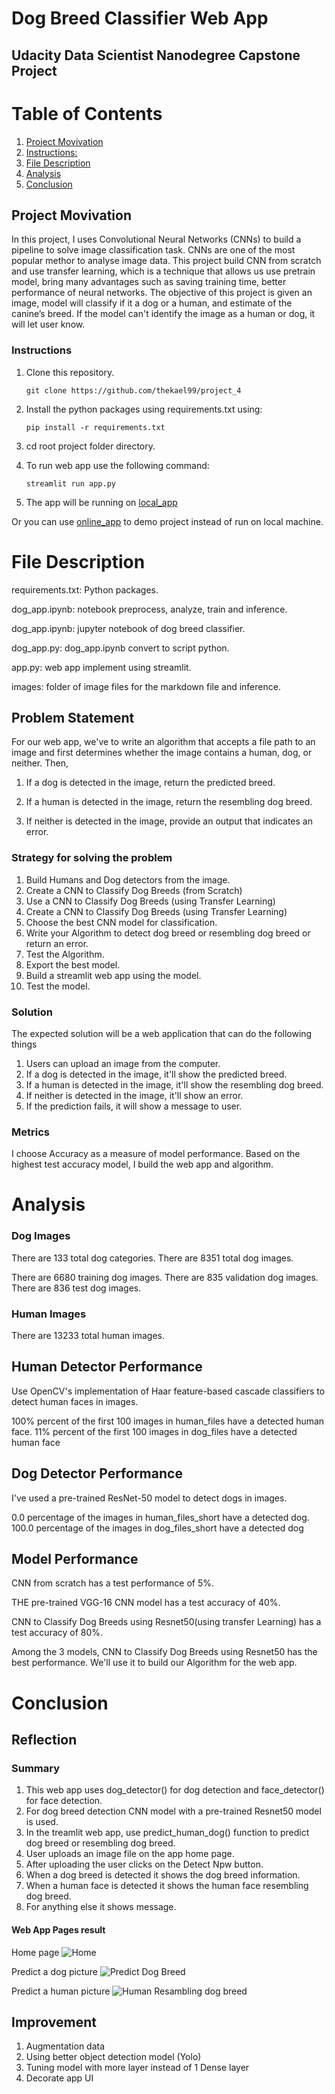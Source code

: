 # Dog Breed Classifier Web App

## Udacity Data Scientist Nanodegree Capstone Project

# Table of Contents

1. [Project Movivation](#project_movivation)
2. [Instructions:](#instructions)
3. [File Description](#file-desc)
4. [Analysis](#analysis)
5. [Conclusion](#conclusion)

## Project Movivation

In this project, I uses Convolutional Neural Networks (CNNs) to build a pipeline to solve image classification task. CNNs are one of the most popular methor to analyse image data. This project build CNN from scratch and use transfer learning, which is a technique that allows us use pretrain model, bring many advantages such as saving training time, better performance of neural networks. The objective of this project is given an image, model will classify if it a dog or a human, and estimate of the canine’s breed. If the model can't identify the image as a human or dog, it will let user know.

### Instructions

1. Clone this repository.

    ```
    git clone https://github.com/thekael99/project_4
    ```

2. Install the python packages using requirements.txt using:

    ```
    pip install -r requirements.txt
    ```

3. cd root project folder directory.

4. To run web app use the following command:

    ```
    streamlit run app.py
    ```

5. The app will be running on [local_app](http://localhost:8501)

Or you can use [online_app](https://thekael99-project-4-app-6vnx5s.streamlitapp.com) to demo project instead of run on local machine.

# File Description

requirements.txt: Python packages.

dog_app.ipynb: notebook preprocess, analyze, train and inference.

dog_app.ipynb: jupyter notebook of dog breed classifier.

dog_app.py: dog_app.ipynb convert to script python.

app.py: web app implement using streamlit.

images: folder of image files for the markdown file and inference.


## Problem Statement

For our web app, we've to write an algorithm that accepts a file path to an image and first determines whether the image contains a human, dog, or neither. Then,

1. If a dog is detected in the image, return the predicted breed.

2. If a human is detected in the image, return the resembling dog breed.

3. If neither is detected in the image, provide an output that indicates an error.

### Strategy for solving the problem

1. Build Humans and Dog detectors from the image.
2. Create a CNN to Classify Dog Breeds (from Scratch)
3. Use a CNN to Classify Dog Breeds (using Transfer Learning)
4. Create a CNN to Classify Dog Breeds (using Transfer Learning)
5. Choose the best CNN model for classification.
6. Write your Algorithm to detect dog breed or resembling dog breed or return an error.
7. Test the Algorithm.
8. Export the best model.
9. Build a streamlit web app using the model.
10. Test the model.

### Solution

The expected solution will be a web application that can do the following things

1. Users can upload an image from the computer.
2. If a dog is detected in the image, it'll show the predicted breed.
3. If a human is detected in the image, it'll show the resembling dog breed.
4. If neither is detected in the image, it'll show an error.
5. If the prediction fails, it will show a message to user.

### Metrics

I choose Accuracy as a measure of model performance. Based on the highest test accuracy model, I build the web app and algorithm.

# Analysis

### Dog Images

There are 133 total dog categories.
There are 8351 total dog images.

There are 6680 training dog images.
There are 835 validation dog images.
There are 836 test dog images.

### Human Images

There are 13233 total human images.

## Human Detector Performance

Use OpenCV's implementation of Haar feature-based cascade classifiers to detect human faces in images.

100% percent of the first 100 images in human_files have a detected human face. 11% percent of the first 100 images in dog_files have a detected human face

## Dog Detector Performance

I've used a pre-trained ResNet-50 model to detect dogs in images.

0.0 percentage of the images in human_files_short have a detected dog. 100.0 percentage of the images in dog_files_short have a detected dog

## Model Performance

CNN from scratch has a test performance of 5%.

THE pre-trained VGG-16 CNN model has a test accuracy of 40%.

CNN to Classify Dog Breeds using Resnet50(using transfer Learning) has a test accuracy of 80%.

Among the 3 models, CNN to Classify Dog Breeds using Resnet50 has the best performance. We'll use it to build our Algorithm for the web app.

# Conclusion

## Reflection

### Summary

1. This web app uses dog_detector() for dog detection and face_detector() for face detection.
2. For dog breed detection CNN model with a pre-trained Resnet50 model is used.
3. In the treamlit web app, use predict_human_dog() function to predict dog breed or resembling dog breed.
4. User uploads an image file on the app home page.
5. After uploading the user clicks on the Detect Npw button.
6. When a dog breed is detected it shows the dog breed information.
7. When a human face is detected it shows the human face resembling dog breed.
8. For anything else it shows message.

#### Web App Pages result

Home page
![Home](images/mock_app.png)

Predict a dog picture
![Predict Dog Breed](images/predict_dog.png)

Predict a human picture
![Human Resambling dog breed](images/predict_human.png)

## Improvement

1. Augmentation data
2. Using better object detection model (Yolo)
3. Tuning model with more layer instead of 1 Dense layer
4. Decorate app UI

